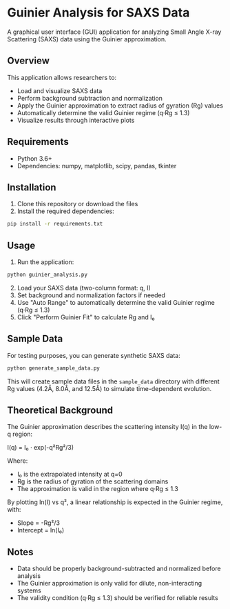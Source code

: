 # Guinier Analysis for SAXS Data

A graphical user interface (GUI) application for analyzing Small Angle X-ray Scattering (SAXS) data using the Guinier approximation.

## Overview

This application allows researchers to:
- Load and visualize SAXS data
- Perform background subtraction and normalization
- Apply the Guinier approximation to extract radius of gyration (Rg) values
- Automatically determine the valid Guinier regime (q·Rg ≤ 1.3)
- Visualize results through interactive plots

## Requirements

- Python 3.6+
- Dependencies: numpy, matplotlib, scipy, pandas, tkinter

## Installation

1. Clone this repository or download the files
2. Install the required dependencies:

```bash
pip install -r requirements.txt
```

## Usage

1. Run the application:

```bash
python guinier_analysis.py
```

2. Load your SAXS data (two-column format: q, I)
3. Set background and normalization factors if needed
4. Use "Auto Range" to automatically determine the valid Guinier regime (q·Rg ≤ 1.3)
5. Click "Perform Guinier Fit" to calculate Rg and I₀

## Sample Data

For testing purposes, you can generate synthetic SAXS data:

```bash
python generate_sample_data.py
```

This will create sample data files in the `sample_data` directory with different Rg values (4.2Å, 8.0Å, and 12.5Å) to simulate time-dependent evolution.

## Theoretical Background

The Guinier approximation describes the scattering intensity I(q) in the low-q region:

I(q) = I₀ · exp(-q²Rg²/3)

Where:
- I₀ is the extrapolated intensity at q=0
- Rg is the radius of gyration of the scattering domains
- The approximation is valid in the region where q·Rg ≤ 1.3

By plotting ln(I) vs q², a linear relationship is expected in the Guinier regime, with:
- Slope = -Rg²/3
- Intercept = ln(I₀)

## Notes

- Data should be properly background-subtracted and normalized before analysis
- The Guinier approximation is only valid for dilute, non-interacting systems
- The validity condition (q·Rg ≤ 1.3) should be verified for reliable results 